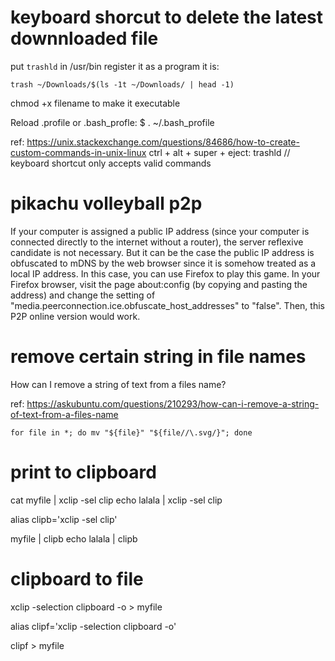 
# keyboard shorcut to delete the latest downnloaded file
put `trashld` in /usr/bin
register it as a program
it is:
```
trash ~/Downloads/$(ls -1t ~/Downloads/ | head -1)
```

chmod +x filename
to make it executable

Reload .profile or .bash_profle:
$ . ~/.bash_profile

ref:
https://unix.stackexchange.com/questions/84686/how-to-create-custom-commands-in-unix-linux
ctrl + alt + super + eject: trashld
// keyboard shortcut only accepts valid commands

# pikachu volleyball p2p

If your computer is assigned a public IP address (since your computer is connected directly to the internet without a router), the server reflexive candidate is not necessary. But it can be the case the public IP address is obfuscated to mDNS by the web browser since it is somehow treated as a local IP address. In this case, you can use Firefox to play this game. In your Firefox browser, visit the page about:config (by copying and pasting the address) and change the setting of "media.peerconnection.ice.obfuscate_host_addresses" to "false". Then, this P2P online version would work.

# remove certain string in file names

How can I remove a string of text from a files name?

ref: https://askubuntu.com/questions/210293/how-can-i-remove-a-string-of-text-from-a-files-name

```
for file in *; do mv "${file}" "${file//\.svg/}"; done
```

# print to clipboard

cat myfile | xclip -sel clip
echo lalala | xclip -sel clip

alias clipb='xclip -sel clip'

myfile | clipb
echo lalala | clipb

# clipboard to file

xclip -selection clipboard -o > myfile

alias clipf='xclip -selection clipboard -o'

clipf > myfile



